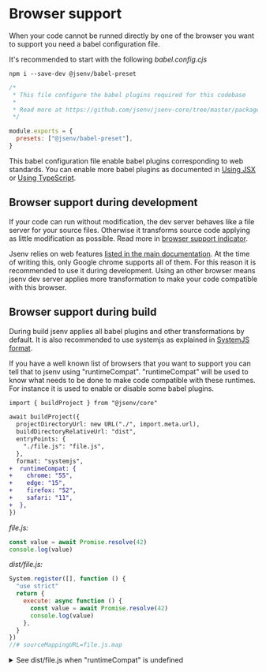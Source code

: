 # Browser support

When your code cannot be runned directly by one of the browser you want to support you need a babel configuration file.

It's recommended to start with the following _babel.config.cjs_

```console
npm i --save-dev @jsenv/babel-preset
```

```js
/*
 * This file configure the babel plugins required for this codebase
 *
 * Read more at https://github.com/jsenv/jsenv-core/tree/master/packages/babel-preset
 */

module.exports = {
  presets: ["@jsenv/babel-preset"],
}
```

This babel configuration file enable babel plugins corresponding to web standards. You can enable more babel plugins as documented in [Using JSX](../config/react.md#Using-JSX) or [Using TypeScript](../config/typescript.md).

## Browser support during development

If your code can run without modification, the dev server behaves like a file server for your source files. Otherwise it transforms source code applying as little modification as possible. Read more in [browser support indicator](../dev_server/readme.md#browser-support-indicator).

Jsenv relies on web features [listed in the main documentation](../../readme.md#about). At the time of writing this, only Google chrome supports all of them. For this reason it is recommended to use it during development. Using an other browser means jsenv dev server applies more transformation to make your code compatible with this browser.

## Browser support during build

During build jsenv applies all babel plugins and other transformations by default. It is also recommended to use systemjs as explained in [SystemJS format](../building/readme.md#SystemJS-format).

If you have a well known list of browsers that you want to support you can tell that to jsenv using "runtimeCompat". "runtimeCompat" will be used to know what needs to be done to make code compatible with these runtimes. For instance it is used to enable or disable some babel plugins.

```diff
import { buildProject } from "@jsenv/core"

await buildProject({
  projectDirectoryUrl: new URL("./", import.meta.url),
  buildDirectoryRelativeUrl: "dist",
  entryPoints: {
    "./file.js": "file.js",
  },
  format: "systemjs",
+  runtimeCompat: {
+    chrome: "55",
+    edge: "15",
+    firefox: "52",
+    safari: "11",
+  },
})
```

_file.js:_

```js
const value = await Promise.resolve(42)
console.log(value)
```

_dist/file.js:_

```js
System.register([], function () {
  "use strict"
  return {
    execute: async function () {
      const value = await Promise.resolve(42)
      console.log(value)
    },
  }
})
//# sourceMappingURL=file.js.map
```

<details>
    <summary>See dist/file.js when "runtimeCompat" is undefined</summary>

```js
function _await(value, then, direct) {
  if (direct) {
    return then ? then(value) : value
  }

  if (!value || !value.then) {
    value = Promise.resolve(value)
  }

  return then ? value.then(then) : value
}

function _async(f) {
  return function () {
    for (var args = [], i = 0; i < arguments.length; i++) {
      args[i] = arguments[i]
    }

    try {
      return Promise.resolve(f.apply(this, args))
    } catch (e) {
      return Promise.reject(e)
    }
  }
}

System.register([], function () {
  "use strict"

  return {
    execute: _async(function () {
      return _await(Promise.resolve(42), function (value) {
        console.log(value)
      })
    }),
  }
})
//# sourceMappingURL=file.js.map
```

</details>
